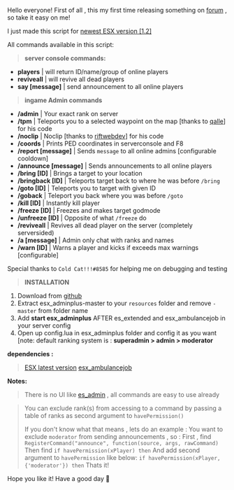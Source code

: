 Hello everyone!
First of all , this my first time releasing something on [forum](https://forum.cfx.re/t/esx-1-2-esx-adminplus/1202550?u=ali_exacute) , so take it easy on me!

I just made this script for [newest ESX version [1.2]](https://github.com/ESX-Org/es_extended)

All commands available in this script:

>**server console commands:**
*  **players** | will return ID/name/group of online players
*  **reviveall** | will revive all dead players
*  **say [message]** | send announcement to all online players

>**ingame Admin commands**
* **/admin** | Your exact rank on server
* **/tpm** | Teleports you to a selected waypoint on the map [thanks to [qalle](https://github.com/qalle-fivem/esx_marker)] for his code
* **/noclip** | Noclip [thanks to [riftwebdev](https://github.com/riftwebdev)] for his code
* **/coords** | Prints PED coordinates in serverconsole and F8
* **/report [message]** | Sends `message` to all online admins [configurable cooldown]
* **/announce [message]** | Sends announcements to all online players
* **/bring [ID]** | Brings a target to your location
* **/bringback [ID]** | Teleports target back to where he was before `/bring`
* **/goto [ID]** | Teleports you to target with given ID
* **/goback** | Teleport you back where you was before `/goto`
* **/kill [ID]** | Instantly kill player
* **/freeze [ID]** | Freezes and makes target godmode
* **/unfreeze [ID]** | Opposite of what `/freeze` do
* **/reviveall** | Revives all dead player on the server (completely serversided)
* **/a [message]** | Admin only chat with ranks and names
* **/warn [ID]** | Warns a player and kicks if exceeds max warnings [configurable]

Special thanks to `Cold Cat!!!#8585` for helping me on debugging and testing

>**INSTALLATION**
1. Download from [github](https://github.com/ali-exacute/esx_adminplus)
2. Extract esx_adminplus-master to your `resources` folder and remove `-master` from folder name
3. Add **start esx_adminplus**  AFTER es_extended and esx_ambulancejob in your server config
4. Open up config.lua in esx_adminplus folder and config it as you want [note: default ranking system is : **superadmin > admin > moderator**

**dependencies :**  
>[ESX latest version](https://github.com/ESX-Org/es_extended)
[esx_ambulancejob](https://github.com/ESX-Org/esx_ambulancejob)

**Notes:**
>There is no UI like [es_admin](https://github.com/kanersps/es_admin) , all commands are easy to use already

> You can exclude rank(s) from accessing to a command by passing a table of ranks as second argument to `havePermission()`
>
>If you don't know what that means , lets do an example :
You want to exclude `moderator` from sending announcements , so :
First , find
```RegisterCommand("announce", function(source, args, rawCommand)```
Then find
```if havePermission(xPlayer) then```
And add second argument to `havePermission` like below:
```if havePermission(xPlayer, {'moderator'}) then```
Thats it! 

Hope you like it!
Have a good day :snail: 
